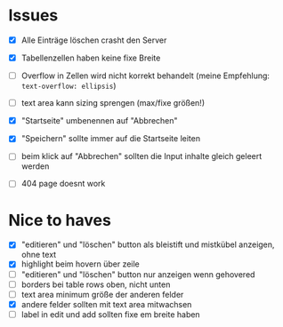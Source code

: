 # Issues

- [x] Alle Einträge löschen crasht den Server
- [x] Tabellenzellen haben keine fixe Breite
- [ ] Overflow in Zellen wird nicht korrekt behandelt (meine Empfehlung: `text-overflow: ellipsis`)
- [ ] text area kann sizing sprengen (max/fixe größen!)
- [x] "Startseite" umbenennen auf "Abbrechen"
- [x] "Speichern" sollte immer auf die Startseite leiten
- [ ] beim klick auf "Abbrechen" sollten die Input inhalte gleich geleert werden
- [ ] 404 page doesnt work


# Nice to haves
- [x] "editieren" und "löschen" button als bleistift und mistkübel anzeigen, ohne text
- [x] highlight beim hovern über zeile
- [ ] "editieren" und "löschen" button nur anzeigen wenn gehovered
- [ ] borders bei table rows oben, nicht unten
- [ ] text area minimum größe der anderen felder
- [x] andere felder sollten mit text area mitwachsen
- [ ] label in edit und add sollten fixe em breite haben

